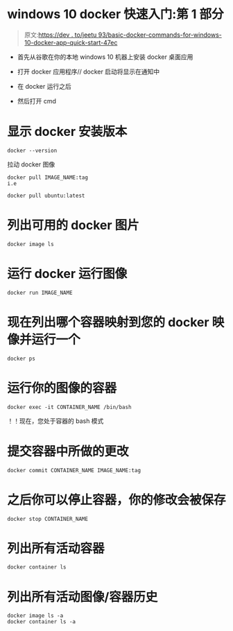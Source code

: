 # windows 10 docker 快速入门:第 1 部分

> 原文:[https://dev . to/jeetu 93/basic-docker-commands-for-windows-10-docker-app-quick-start-47ec](https://dev.to/jeetu93/basic-docker-commands-for-windows-10-docker-app-quick-start-47ec)

*   首先从谷歌在你的本地 windows 10 机器上安装 docker 桌面应用
*   打开 docker 应用程序// docker 启动将显示在通知中
*   在 docker 运行之后

*   然后打开 cmd

# [](#show-docker-install-version)显示 docker 安装版本

```
docker --version 
```

拉动 docker 图像

```
docker pull IMAGE_NAME:tag
i.e

docker pull ubuntu:latest 
```

# [](#list-available-docker-images)列出可用的 docker 图片

```
docker image ls 
```

# [](#to-run-a-docker-run-image)运行 docker 运行图像

```
docker run IMAGE_NAME 
```

# [](#now-list-which-container-is-mapped-to-your-docker-image-and-running-one)现在列出哪个容器映射到您的 docker 映像并运行一个

```
docker ps 
```

# [](#run-the-container-of-your-image)运行你的图像的容器

```
docker exec -it CONTAINER_NAME /bin/bash 
```

！！现在，您处于容器的 bash 模式

# [](#committing-the-changes-made-in-container)提交容器中所做的更改

```
docker commit CONTAINER_NAME IMAGE_NAME:tag 
```

# [](#after-that-you-can-stop-container-your-changes-would-be-kept)之后你可以停止容器，你的修改会被保存

```
docker stop CONTAINER_NAME 
```

# [](#list-all-active-containers)列出所有活动容器

```
docker container ls 
```

# [](#list-all-active-imagescontainers-history)列出所有活动图像/容器历史

```
docker image ls -a
docker container ls -a 
```
